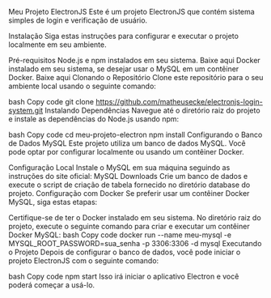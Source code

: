 Meu Projeto ElectronJS
Este é um projeto ElectronJS que contém sistema simples de login e verificação de usuário.

Instalação
Siga estas instruções para configurar e executar o projeto localmente em seu ambiente.

Pré-requisitos
Node.js e npm instalados em seu sistema. Baixe aqui
Docker instalado em seu sistema, se desejar usar o MySQL em um contêiner Docker. Baixe aqui
Clonando o Repositório
Clone este repositório para o seu ambiente local usando o seguinte comando:

bash
Copy code
git clone https://github.com/matheusecke/electronjs-login-system.git
Instalando Dependências
Navegue até o diretório raiz do projeto e instale as dependências do Node.js usando npm:

bash
Copy code
cd meu-projeto-electron
npm install
Configurando o Banco de Dados MySQL
Este projeto utiliza um banco de dados MySQL. Você pode optar por configurar localmente ou usando um contêiner Docker.

Configuração Local
Instale o MySQL em sua máquina seguindo as instruções do site oficial: MySQL Downloads
Crie um banco de dados e execute o script de criação de tabela fornecido no diretório database do projeto.
Configuração com Docker
Se preferir usar um contêiner Docker MySQL, siga estas etapas:

Certifique-se de ter o Docker instalado em seu sistema.
No diretório raiz do projeto, execute o seguinte comando para criar e executar um contêiner Docker MySQL:
bash
Copy code
docker run --name meu-mysql -e MYSQL_ROOT_PASSWORD=sua_senha -p 3306:3306 -d mysql
Executando o Projeto
Depois de configurar o banco de dados, você pode iniciar o projeto ElectronJS com o seguinte comando:

bash
Copy code
npm start
Isso irá iniciar o aplicativo Electron e você poderá começar a usá-lo.
